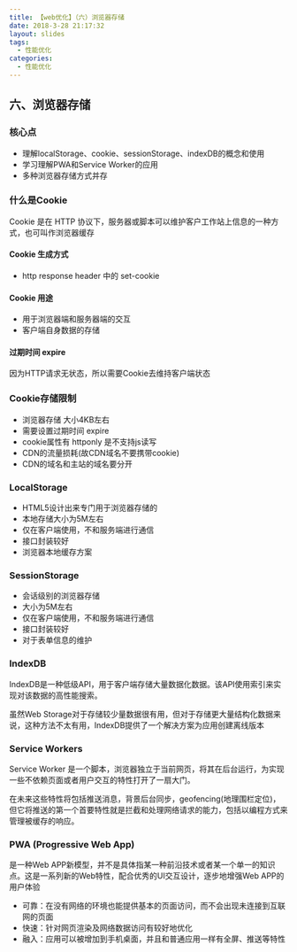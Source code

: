 ```yaml
---
title: 【web优化】（六）浏览器存储
date: 2018-3-28 21:17:32
layout: slides
tags: 
  - 性能优化
categories: 
  - 性能优化
---
```


<section>
	<h2>六、浏览器存储</h2>
	<h3>核心点</h3>
	<ul>
		<li>理解localStorage、cookie、sessionStorage、indexDB的概念和使用</li>
		<li>学习理解PWA和Service Worker的应用</li>
    <li>多种浏览器存储方式并存</li>
	</ul>
</section>

<section>
  <h3>什么是Cookie</h3>
  <p>Cookie 是在 HTTP 协议下，服务器或脚本可以维护客户工作站上信息的一种方式，也可叫作浏览器缓存</p>
  <h4>Cookie 生成方式</h4>
  <ul>    
    <li>http response header 中的 set-cookie</li>
  </ul>
</section>

<section>
  <h4>Cookie 用途</h4>
  <ul>
    <li class="fragment">用于浏览器端和服务器端的交互</li>
    <li class="fragment">客户端自身数据的存储</li>
  </ul>
  <h4 class="fragment">过期时间 expire</h4>
  <p class="fragment">因为HTTP请求无状态，所以需要Cookie去维持客户端状态</p>
</section>

<section>
  <h3>Cookie存储限制</h3>
  <ul>
    <li class="fragment">浏览器存储 大小4KB左右</li>
    <li class="fragment">需要设置过期时间 expire</li>
    <li class="fragment">cookie属性有 httponly 是不支持js读写</li>
    <li class="fragment">CDN的流量损耗(故CDN域名不要携带cookie)</li>
    <li class="fragment">CDN的域名和主站的域名要分开</li>
  </ul>
</section>

<section>
  <h3>LocalStorage</h3>
  <ul>
    <li class="fragment">HTML5设计出来专门用于浏览器存储的</li>
    <li class="fragment">本地存储大小为5M左右</li>
    <li class="fragment">仅在客户端使用，不和服务端进行通信</li>
    <li class="fragment">接口封装较好</li>
    <li class="fragment">浏览器本地缓存方案</li>
  </ul>
</section>

<section>
  <h3>SessionStorage</h3>
  <ul>
    <li class="fragment">会话级别的浏览器存储</li>
    <li class="fragment">大小为5M左右</li>
    <li class="fragment">仅在客户端使用，不和服务端进行通信</li>
    <li class="fragment">接口封装较好</li>
    <li class="fragment">对于表单信息的维护</li>
  </ul>
</section>

<section>
  <h3>IndexDB</h3>
  <p  class="fragment">IndexDB是一种低级API，用于客户端存储大量数据化数据。该API使用索引来实现对该数据的高性能搜索。</p>
  <p  class="fragment">虽然Web Storage对于存储较少量数据很有用，但对于存储更大量结构化数据来说，这种方法不太有用，IndexDB提供了一个解决方案为应用创建离线版本</p>
</section>

<section>
  <h3>Service Workers</h3>
  <p  class="fragment">Service Worker 是一个脚本，浏览器独立于当前网页，将其在后台运行，为实现一些不依赖页面或者用户交互的特性打开了一扇大门。</p>
  <p  class="fragment">在未来这些特性将包括推送消息，背景后台同步，geofencing(地理围栏定位)，但它将推送的第一个首要特性就是拦截和处理网络请求的能力，包括以编程方式来管理被缓存的响应。</p>
</section>

<section>
  <h3>PWA (Progressive Web App)</h3>
  <p  class="fragment">是一种Web APP新模型，并不是具体指某一种前沿技术或者某一个单一的知识点。这是一系列新的Web特性，配合优秀的UI交互设计，逐步地增强Web APP的用户体验</p>
  <ul>
    <li class="fragment">可靠：在没有网络的环境也能提供基本的页面访问，而不会出现未连接到互联网的页面</li>
    <li class="fragment">快速：针对网页渲染及网络数据访问有较好地优化</li>
    <li class="fragment">融入：应用可以被增加到手机桌面，并且和普通应用一样有全屏、推送等特性</li>
  </ul>
</section>

